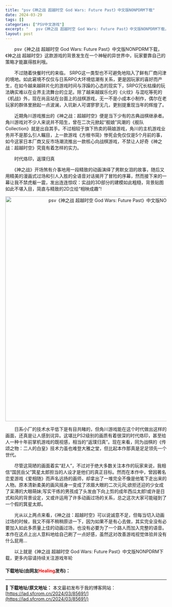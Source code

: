 ```yaml
---
title: "psv《神之战 超越时空 God Wars: Future Past》中文版NONPDRM下载"
date: 2024-03-29
tags: []
categories: ["PSV中文游戏"]
excerpt: "　　psv《神之战 超越时空 God Wars: Future Past》中文版NONPDRM下载，《神之战 超越时空》这款游戏的背景发生在一个神秘的异世界中，玩家要靠自己的策略才能赢得胜利哦。 　　不过随着快餐时代的来临， SRPG这一类型也不可避免地陷入了鲜有厂商问津的境地。如此窘境不仅仅与日系&hellip;"
layout: post
---
```


 <p>　　psv《神之战 超越时空 God Wars: Future Past》中文版NONPDRM下载，《神之战 超越时空》这款游戏的背景发生在一个神秘的异世界中，玩家要靠自己的策略才能赢得胜利哦。</p> <p>　　不过随着快餐时代的来临， SRPG这一类型也不可避免地陷入了鲜有厂商问津的境地。如此窘境不仅仅与日系RPG大环境低潮有关系，更是因玩家的喜好而产生，在如今越来越碎片化的游戏时间与浮躁的心态的现实下，SRPG冗长枯燥的玩法确实难以在业界主流舞台的立足。除了越来越娱乐化的《火纹》与混吃等死的《机战》外，现在尚且站在台面上的战棋游戏，无一不是小成本小制作，偶尔在老玩家的群体里掀起一点波澜，入坑新人可谓寥寥无几，更别提重现当年的辉煌了。</p> <p>　　近期角川游戏推出的《神之战：超越时空》便是当下少有的古典战棋继承者。角川游戏对不少人来说并不陌生，曾在二次元掀起&ldquo;舰娘&rdquo;风潮的《舰队Collection》就是出自其手。不过相较于旗下热卖的萌娘游戏，角川的主机游戏业务并不是那么引人瞩目，上一款游戏《方根书简》惨死会免仅仅是5个月前的事，如今这家日本厂商又反市场潮流推出一款核心向战棋游戏，不禁让人好奇《神之战：超越时空》究竟有着怎样的实力。</p> <p>　　时代烙印，返璞归真</p> <p>　　《神之战》开场煞有介事地用一段精致的动画演绎了男默女泪的故事，随后又用精美的漫画式过场和引人入胜的全语音对话揭开了冒险的序幕，然而接下来的一幕让我不禁虎躯一震，发出连连惊叹：实战的3D部分的建模如此粗糙，背景贴图如此不堪入目，简直与精致的2D立绘&ldquo;相映成趣&rdquo;!</p> <p align="center"><img align="" border="0" src="https://lad.sfcrom.cn/wp-content/uploads/2024/03/20240329_660672dee5669.jpg" width="702" alt="psv《神之战 超越时空 God Wars: Future Past》中文版NONPDRM下载" /></p> <p>　　日系小厂的技术水平低下是有目共睹的，但角川游戏能在这个时代做出这样的画面，还真是让人感到诧异。这堪比PS2级别的画质有着很深的时代烙印，甚至给人一种十年前掌机游戏的既视感，相当的&ldquo;返璞归真&rdquo;。现在来看，同为战棋的《传颂之物：二人的白皇》技术力虽也难登大雅之堂，但比起本作那真是足足领先一个世代。</p> <p>　　尽管这简陋的画面着实&ldquo;赶人&rdquo;，不过对于绝大多数关注本作的玩家来说，我相信&ldquo;国民岳父&rdquo;箕星太郎担当的人设才是他们的真正目标。然而在本作中，曾因著名恋爱游戏《爱相随》而声名远扬的画师，却拿出了一堆完全不像是他笔下走出来的人物。原本清新柔美的画风摇身一变成了浓眉大眼的二次元风;欲拒还迎的少女成了呆滞的大眼萌妹;写实干练的男孩成了头发由下向上剪的成年西瓜太郎!或许是日式和风的背景设定，又或许运用了许多动画过场的关系，总之这次大家可能碰到了一个假的箕星太郎。</p> <p>　　光从以上两点来看，《神之战：超越时空》可以说诚意不足，但每当切入动画过场的时候，我又不得不稍稍原谅一下，因为如果不是有心去做，其实完全没有必要加入如此多质量上佳的动画过场，也没有必要为了一个路人而加入完整的语音。本作在这点上出人意料地给自己刷了一点好感，虽然这对改善游戏视觉体验并没有什么屁用&hellip;</p> <p>　　以上就是《神之战 超越时空 God Wars: Future Past》中文版NONPDRM下载，更多内容请持续关注游戏年轮</p> <p><h4>下载地址(由网友<font color="red">Healing</font>发布)：</h4></p> 

---
📖 **下载地址/原文地址：** 本文最初发布于我的博客网站：[https://lad.sfcrom.cn/2024/03/85691/](https://lad.sfcrom.cn/2024/03/85691/)
